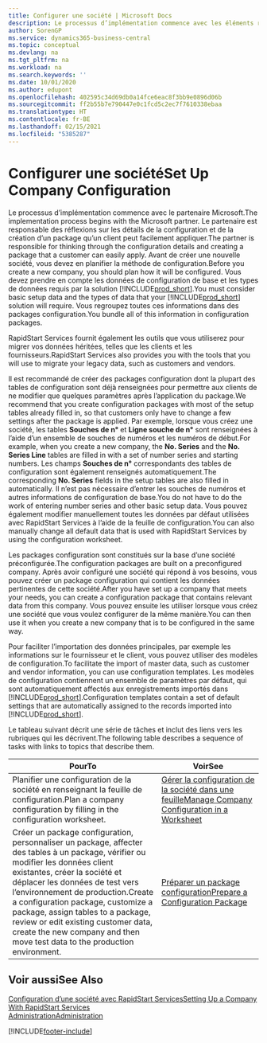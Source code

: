 ```yaml
---
title: Configurer une société | Microsoft Docs
description: Le processus d’implémentation commence avec les éléments requis par la solution Business Central. Vous regroupez toutes ces informations dans des packages configuration.
author: SorenGP
ms.service: dynamics365-business-central
ms.topic: conceptual
ms.devlang: na
ms.tgt_pltfrm: na
ms.workload: na
ms.search.keywords: ''
ms.date: 10/01/2020
ms.author: edupont
ms.openlocfilehash: 402595c34d69db0a14fce6eac8f3bb9e0896d06b
ms.sourcegitcommit: ff2b55b7e790447e0c1fcd5c2ec7f7610338ebaa
ms.translationtype: HT
ms.contentlocale: fr-BE
ms.lasthandoff: 02/15/2021
ms.locfileid: "5385287"
---
```

# <a name="set-up-company-configuration"></a><span data-ttu-id="68064-104">Configurer une société</span><span class="sxs-lookup"><span data-stu-id="68064-104">Set Up Company Configuration</span></span>
<span data-ttu-id="68064-105">Le processus d’implémentation commence avec le partenaire Microsoft.</span><span class="sxs-lookup"><span data-stu-id="68064-105">The implementation process begins with the Microsoft partner.</span></span> <span data-ttu-id="68064-106">Le partenaire est responsable des réflexions sur les détails de la configuration et de la création d’un package qu’un client peut facilement appliquer.</span><span class="sxs-lookup"><span data-stu-id="68064-106">The partner is responsible for thinking through the configuration details and creating a package that a customer can easily apply.</span></span> <span data-ttu-id="68064-107">Avant de créer une nouvelle société, vous devez en planifier la méthode de configuration.</span><span class="sxs-lookup"><span data-stu-id="68064-107">Before you create a new company, you should plan how it will be configured.</span></span> <span data-ttu-id="68064-108">Vous devez prendre en compte les données de configuration de base et les types de données requis par la solution [!INCLUDE[prod_short](includes/prod_short.md)].</span><span class="sxs-lookup"><span data-stu-id="68064-108">You must consider basic setup data and the types of data that your [!INCLUDE[prod_short](includes/prod_short.md)] solution will require.</span></span> <span data-ttu-id="68064-109">Vous regroupez toutes ces informations dans des packages configuration.</span><span class="sxs-lookup"><span data-stu-id="68064-109">You bundle all of this information in configuration packages.</span></span>

<span data-ttu-id="68064-110">RapidStart Services fournit également les outils que vous utiliserez pour migrer vos données héritées, telles que les clients et les fournisseurs.</span><span class="sxs-lookup"><span data-stu-id="68064-110">RapidStart Services also provides you with the tools that you will use to migrate your legacy data, such as customers and vendors.</span></span>  

<span data-ttu-id="68064-111">Il est recommandé de créer des packages configuration dont la plupart des tables de configuration sont déjà renseignées pour permettre aux clients de ne modifier que quelques paramètres après l’application du package.</span><span class="sxs-lookup"><span data-stu-id="68064-111">We recommend that you create configuration packages with most of the setup tables already filled in, so that customers only have to change a few settings after the package is applied.</span></span> <span data-ttu-id="68064-112">Par exemple, lorsque vous créez une société, les tables **Souches de n°** et **Ligne souche de n°** sont renseignées à l’aide d’un ensemble de souches de numéros et les numéros de début.</span><span class="sxs-lookup"><span data-stu-id="68064-112">For example, when you create a new company, the **No. Series** and the **No. Series Line** tables are filled in with a set of number series and starting numbers.</span></span> <span data-ttu-id="68064-113">Les champs **Souches de n°** correspondants des tables de configuration sont également renseignés automatiquement.</span><span class="sxs-lookup"><span data-stu-id="68064-113">The corresponding **No. Series** fields in the setup tables are also filled in automatically.</span></span> <span data-ttu-id="68064-114">Il n’est pas nécessaire d’entrer les souches de numéros et autres informations de configuration de base.</span><span class="sxs-lookup"><span data-stu-id="68064-114">You do not have to do the work of entering number series and other basic setup data.</span></span> <span data-ttu-id="68064-115">Vous pouvez également modifier manuellement toutes les données par défaut utilisées avec RapidStart Services à l’aide de la feuille de configuration.</span><span class="sxs-lookup"><span data-stu-id="68064-115">You can also manually change all default data that is used with RapidStart Services by using the configuration worksheet.</span></span>  

<span data-ttu-id="68064-116">Les packages configuration sont constitués sur la base d’une société préconfigurée.</span><span class="sxs-lookup"><span data-stu-id="68064-116">The configuration packages are built on a preconfigured company.</span></span> <span data-ttu-id="68064-117">Après avoir configuré une société qui répond à vos besoins, vous pouvez créer un package configuration qui contient les données pertinentes de cette société.</span><span class="sxs-lookup"><span data-stu-id="68064-117">After you have set up a company that meets your needs, you can create a configuration package that contains relevant data from this company.</span></span> <span data-ttu-id="68064-118">Vous pouvez ensuite les utiliser lorsque vous créez une société que vous voulez configurer de la même manière.</span><span class="sxs-lookup"><span data-stu-id="68064-118">You can then use it when you create a new company that is to be configured in the same way.</span></span>  

<span data-ttu-id="68064-119">Pour faciliter l’importation des données principales, par exemple les informations sur le fournisseur et le client, vous pouvez utiliser des modèles de configuration.</span><span class="sxs-lookup"><span data-stu-id="68064-119">To facilitate the import of master data, such as customer and vendor information, you can use configuration templates.</span></span> <span data-ttu-id="68064-120">Les modèles de configuration contiennent un ensemble de paramètres par défaut, qui sont automatiquement affectés aux enregistrements importés dans [!INCLUDE[prod_short](includes/prod_short.md)].</span><span class="sxs-lookup"><span data-stu-id="68064-120">Configuration templates contain a set of default settings that are automatically assigned to the records imported into [!INCLUDE[prod_short](includes/prod_short.md)].</span></span>

<span data-ttu-id="68064-121">Le tableau suivant décrit une série de tâches et inclut des liens vers les rubriques qui les décrivent.</span><span class="sxs-lookup"><span data-stu-id="68064-121">The following table describes a sequence of tasks with links to topics that describe them.</span></span>

|<span data-ttu-id="68064-122">**Pour**</span><span class="sxs-lookup"><span data-stu-id="68064-122">**To**</span></span>|<span data-ttu-id="68064-123">**Voir**</span><span class="sxs-lookup"><span data-stu-id="68064-123">**See**</span></span>|  
|------------|-------------|  
|<span data-ttu-id="68064-124">Planifier une configuration de la société en renseignant la feuille de configuration.</span><span class="sxs-lookup"><span data-stu-id="68064-124">Plan a company configuration by filling in the configuration worksheet.</span></span>|[<span data-ttu-id="68064-125">Gérer la configuration de la société dans une feuille</span><span class="sxs-lookup"><span data-stu-id="68064-125">Manage Company Configuration in a Worksheet</span></span>](admin-how-to-manage-company-configuration-in-a-worksheet.md)|  
|<span data-ttu-id="68064-126">Créer un package configuration, personnaliser un package, affecter des tables à un package, vérifier ou modifier les données client existantes, créer la société et déplacer les données de test vers l’environnement de production.</span><span class="sxs-lookup"><span data-stu-id="68064-126">Create a configuration package, customize a package, assign tables to a package, review or edit existing customer data, create the new company and then move test data to the production environment.</span></span>|[<span data-ttu-id="68064-127">Préparer un package configuration</span><span class="sxs-lookup"><span data-stu-id="68064-127">Prepare a Configuration Package</span></span>](admin-how-to-prepare-a-configuration-package.md)| 

## <a name="see-also"></a><span data-ttu-id="68064-128">Voir aussi</span><span class="sxs-lookup"><span data-stu-id="68064-128">See Also</span></span>  
[<span data-ttu-id="68064-129">Configuration d’une société avec RapidStart Services</span><span class="sxs-lookup"><span data-stu-id="68064-129">Setting Up a Company With RapidStart Services</span></span>](admin-set-up-a-company-with-rapidstart.md)  
[<span data-ttu-id="68064-130">Administration</span><span class="sxs-lookup"><span data-stu-id="68064-130">Administration</span></span>](admin-setup-and-administration.md)


[!INCLUDE[footer-include](includes/footer-banner.md)]